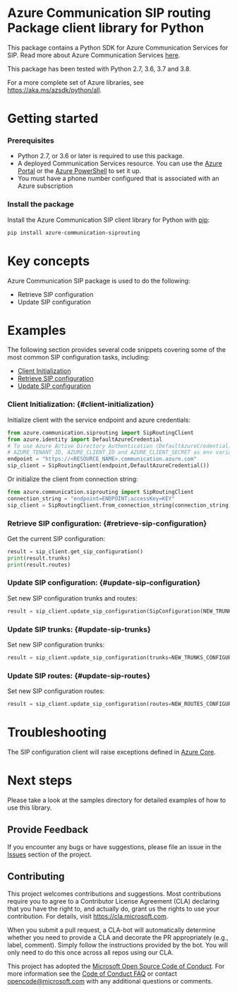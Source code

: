 # Azure Communication SIP routing Package client library for Python

This package contains a Python SDK for Azure Communication Services for SIP.
Read more about Azure Communication Services [here](https://docs.microsoft.com/azure/communication-services/overview).

This package has been tested with Python 2.7, 3.6, 3.7 and 3.8.

For a more complete set of Azure libraries, see https://aka.ms/azsdk/python/all.

# Getting started

### Prerequisites

- Python 2.7, or 3.6 or later is required to use this package.
- A deployed Communication Services resource. You can use the [Azure Portal](https://docs.microsoft.com/azure/communication-services/quickstarts/create-communication-resource?tabs=windows&pivots=platform-azp) or the [Azure PowerShell](https://docs.microsoft.com/powershell/module/az.communication/new-azcommunicationservice) to set it up.
- You must have a phone number configured that is associated with an Azure subscription

### Install the package

Install the Azure Communication SIP client library for Python with [pip](https://pypi.org/project/pip/):

```bash
pip install azure-communication-siprouting
```

# Key concepts

Azure Communication SIP package is used to do the following:

- Retrieve SIP configuration
- Update SIP configuration

# Examples

The following section provides several code snippets covering some of the most common SIP configuration tasks, including:

- [Client Initialization](#client-initialization)
- [Retrieve SIP configuration](#retrieve-sip-configuration)
- [Update SIP configuration](#update-sip-configuration)


### Client Initialization: {#client-initialization}

Initialize client with the service endpoint and azure credentials:

```python
from azure.communication.siprouting import SipRoutingClient
from azure.identity import DefaultAzureCredential
# To use Azure Active Directory Authentication (DefaultAzureCredential) make sure to have
# AZURE_TENANT_ID, AZURE_CLIENT_ID and AZURE_CLIENT_SECRET as env variables.
endpoint = "https://<RESOURCE_NAME>.communication.azure.com"
sip_client = SipRoutingClient(endpoint,DefaultAzureCredential())
```

Or initialize the client from connection string:

```python
from azure.communication.siprouting import SipRoutingClient
connection_string = "endpoint=ENDPOINT;accessKey=KEY"
sip_client = SipRoutingClient.from_connection_string(connection_string)
```

### Retrieve SIP configuration: {#retrieve-sip-configuration}

Get the current SIP configuration:

```python
result = sip_client.get_sip_configuration()
print(result.trunks)
print(result.routes)
```

### Update SIP configuration: {#update-sip-configuration}

Set new SIP configuration trunks and routes:

```python
result = sip_client.update_sip_configuration(SipConfiguration(NEW_TRUNKS_CONFIGURATION,NEW_ROUTES_CONFIGURATION))
```

### Update SIP trunks: {#update-sip-trunks}

Set new SIP configuration trunks:

```python
result = sip_client.update_sip_configuration(trunks=NEW_TRUNKS_CONFIGURATION)
```

### Update SIP routes: {#update-sip-routes}

Set new SIP configuration routes:

```python
result = sip_client.update_sip_configuration(routes=NEW_ROUTES_CONFIGURATION)
```

# Troubleshooting

The SIP configuration client will raise exceptions defined in [Azure Core][azure_core].

# Next steps

Please take a look at the samples directory for detailed examples of how to use this library.

## Provide Feedback

If you encounter any bugs or have suggestions, please file an issue in the [Issues](https://github.com/Azure/azure-sdk-for-python/issues) section of the project.

## Contributing

This project welcomes contributions and suggestions.  Most contributions require you to agree to a
Contributor License Agreement (CLA) declaring that you have the right to, and actually do, grant us the rights to use your contribution. For details, visit https://cla.microsoft.com.

When you submit a pull request, a CLA-bot will automatically determine whether you need to provide a CLA and decorate the
PR appropriately (e.g., label, comment). Simply follow the instructions provided by the bot. You will only need to do this once across all repos using our CLA.

This project has adopted the [Microsoft Open Source Code of Conduct](https://opensource.microsoft.com/codeofconduct/).
For more information see the [Code of Conduct FAQ](https://opensource.microsoft.com/codeofconduct/faq/) or contact [opencode@microsoft.com](mailto:opencode@microsoft.com) with any additional questions or comments.

<!-- LINKS -->
[azure_core]: https://github.com/Azure/azure-sdk-for-python/blob/master/sdk/core/azure-core/README.md
